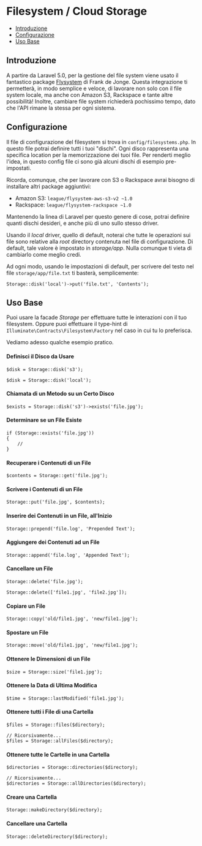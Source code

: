# Filesystem / Cloud Storage

- [Introduzione](#introduzione)
- [Configurazione](#configurazione)
- [Uso Base](#uso-base)

<a name="introduzione"></a>
## Introduzione

A partire da Laravel 5.0, per la gestione del file system viene usato il fantastico package [Flysystem](https://github.com/thephpleague/flysystem) di Frank de Jonge. Questa integrazione ti permetterà, in modo semplice e veloce, di lavorare non solo con il file system locale, ma anche con Amazon S3, Rackspace e tante altre possibilità! Inoltre, cambiare file system richiederà pochissimo tempo, dato che l'API rimane la stessa per ogni sistema.

<a name="configurazione"></a>
## Configurazione

Il file di configurazione del filesystem si trova in `config/filesystems.php`. In questo file potrai definire tutti i tuoi "dischi". Ogni disco rappresenta una specifica location per la memorizzazione dei tuoi file. Per renderti meglio l'idea, in questo config file ci sono già alcuni dischi di esempio pre-impostati.

Ricorda, comunque, che per lavorare con S3 o Rackspace avrai bisogno di installare altri package aggiuntivi:

- Amazon S3: `league/flysystem-aws-s3-v2 ~1.0`
- Rackspace: `league/flysystem-rackspace ~1.0`

Mantenendo la linea di Laravel per questo genere di cose, potrai definire quanti dischi desideri, e anche più di uno sullo stesso driver.

Usando il _local_ driver, quello di default, noterai che tutte le operazioni sui file sono relative alla _root_ directory contenuta nel file di configurazione. Di default, tale valore è impostato in _storage/app_. Nulla comunque ti vieta di cambiarlo come meglio credi.

Ad ogni modo, usando le impostazioni di default, per scrivere del testo nel file `storage/app/file.txt` ti basterà, semplicemente:

	Storage::disk('local')->put('file.txt', 'Contents');

<a name="uso-base"></a>
## Uso Base

Puoi usare la facade _Storage_ per effettuare tutte le interazioni con il tuo filesystem. Oppure puoi effettuare il type-hint di `Illuminate\Contracts\Filesystem\Factory` nel caso in cui tu lo preferisca.

Vediamo adesso qualche esempio pratico.

#### Definisci il Disco da Usare

	$disk = Storage::disk('s3');

	$disk = Storage::disk('local');

#### Chiamata di un Metodo su un Certo Disco

	$exists = Storage::disk('s3')->exists('file.jpg');

#### Determinare se un File Esiste

	if (Storage::exists('file.jpg'))
	{
		//
	}

#### Recuperare i Contenuti di un File

	$contents = Storage::get('file.jpg');

#### Scrivere i Contenuti di un File

	Storage::put('file.jpg', $contents);

#### Inserire dei Contenuti in un File, all'Inizio

	Storage::prepend('file.log', 'Prepended Text');

#### Aggiungere dei Contenuti ad un File

	Storage::append('file.log', 'Appended Text');

#### Cancellare un File

	Storage::delete('file.jpg');

	Storage::delete(['file1.jpg', 'file2.jpg']);

#### Copiare un File

	Storage::copy('old/file1.jpg', 'new/file1.jpg');

#### Spostare un File

	Storage::move('old/file1.jpg', 'new/file1.jpg');

#### Ottenere le Dimensioni di un File

	$size = Storage::size('file1.jpg');

#### Ottenere la Data di Ultima Modifica

	$time = Storage::lastModified('file1.jpg');

#### Ottenere tutti i File di una Cartella

	$files = Storage::files($directory);

	// Ricorsivamente...
	$files = Storage::allFiles($directory);

#### Ottenere tutte le Cartelle in una Cartella

	$directories = Storage::directories($directory);

	// Ricorsivamente...
	$directories = Storage::allDirectories($directory);

#### Creare una Cartella

	Storage::makeDirectory($directory);

#### Cancellare una Cartella

	Storage::deleteDirectory($directory);
